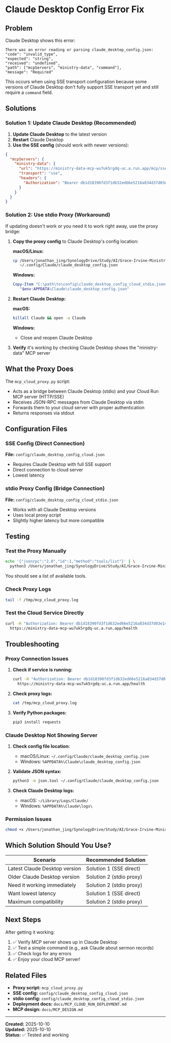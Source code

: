 # Claude Desktop Config Error Fix

## Problem

Claude Desktop shows this error:
```
There was an error reading or parsing claude_desktop_config.json:
"code": "invalid_type",
"expected": "string", 
"received": "undefined",
"path": ["mcpServers", "ministry-data", "command"],
"message": "Required"
```

This occurs when using SSE transport configuration because some versions of Claude Desktop don't fully support SSE transport yet and still require a `command` field.

## Solutions

### Solution 1: Update Claude Desktop (Recommended)

1. **Update Claude Desktop** to the latest version
2. **Restart** Claude Desktop
3. **Use the SSE config** (should work with newer versions):

```json
{
  "mcpServers": {
    "ministry-data": {
      "url": "https://ministry-data-mcp-wu7uk5rgdq-uc.a.run.app/mcp/sse",
      "transport": "sse",
      "headers": {
        "Authorization": "Bearer db1d18390fd3f1d632ed66e5216a834d37d03e14d920dd9c94670f274dd0cc30"
      }
    }
  }
}
```

### Solution 2: Use stdio Proxy (Workaround)

If updating doesn't work or you need it to work right away, use the proxy bridge:

1. **Copy the proxy config** to Claude Desktop's config location:

   **macOS/Linux:**
   ```bash
   cp /Users/jonathan_jing/SynologyDrive/Study/AI/Grace-Irvine-Ministry-Clean/config/claude_desktop_config_cloud_stdio.json \
      ~/.config/Claude/claude_desktop_config.json
   ```

   **Windows:**
   ```powershell
   Copy-Item "C:\path\to\config\claude_desktop_config_cloud_stdio.json" `
      "$env:APPDATA\Claude\claude_desktop_config.json"
   ```

2. **Restart Claude Desktop:**

   **macOS:**
   ```bash
   killall Claude && open -a Claude
   ```

   **Windows:**
   - Close and reopen Claude Desktop

3. **Verify** it's working by checking Claude Desktop shows the "ministry-data" MCP server

## What the Proxy Does

The `mcp_cloud_proxy.py` script:
- Acts as a bridge between Claude Desktop (stdio) and your Cloud Run MCP server (HTTP/SSE)
- Receives JSON-RPC messages from Claude Desktop via stdin
- Forwards them to your cloud server with proper authentication
- Returns responses via stdout

## Configuration Files

### SSE Config (Direct Connection)
**File:** `config/claude_desktop_config_cloud.json`
- Requires Claude Desktop with full SSE support
- Direct connection to cloud server
- Lowest latency

### stdio Proxy Config (Bridge Connection)  
**File:** `config/claude_desktop_config_cloud_stdio.json`
- Works with all Claude Desktop versions
- Uses local proxy script
- Slightly higher latency but more compatible

## Testing

### Test the Proxy Manually
```bash
echo '{"jsonrpc":"2.0","id":1,"method":"tools/list"}' | \
  python3 /Users/jonathan_jing/SynologyDrive/Study/AI/Grace-Irvine-Ministry-Clean/mcp_cloud_proxy.py
```

You should see a list of available tools.

### Check Proxy Logs
```bash
tail -f /tmp/mcp_cloud_proxy.log
```

### Test the Cloud Service Directly
```bash
curl -H "Authorization: Bearer db1d18390fd3f1d632ed66e5216a834d37d03e14d920dd9c94670f274dd0cc30" \
  https://ministry-data-mcp-wu7uk5rgdq-uc.a.run.app/health
```

## Troubleshooting

### Proxy Connection Issues

1. **Check if service is running:**
   ```bash
   curl -H "Authorization: Bearer db1d18390fd3f1d632ed66e5216a834d37d03e14d920dd9c94670f274dd0cc30" \
     https://ministry-data-mcp-wu7uk5rgdq-uc.a.run.app/health
   ```

2. **Check proxy logs:**
   ```bash
   cat /tmp/mcp_cloud_proxy.log
   ```

3. **Verify Python packages:**
   ```bash
   pip3 install requests
   ```

### Claude Desktop Not Showing Server

1. **Check config file location:**
   - macOS/Linux: `~/.config/Claude/claude_desktop_config.json`
   - Windows: `%APPDATA%\Claude\claude_desktop_config.json`

2. **Validate JSON syntax:**
   ```bash
   python3 -m json.tool ~/.config/Claude/claude_desktop_config.json
   ```

3. **Check Claude Desktop logs:**
   - macOS: `~/Library/Logs/Claude/`
   - Windows: `%APPDATA%\Claude\logs\`

### Permission Issues

```bash
chmod +x /Users/jonathan_jing/SynologyDrive/Study/AI/Grace-Irvine-Ministry-Clean/mcp_cloud_proxy.py
```

## Which Solution Should You Use?

| Scenario | Recommended Solution |
|----------|---------------------|
| Latest Claude Desktop version | Solution 1 (SSE direct) |
| Older Claude Desktop version | Solution 2 (stdio proxy) |
| Need it working immediately | Solution 2 (stdio proxy) |
| Want lowest latency | Solution 1 (SSE direct) |
| Maximum compatibility | Solution 2 (stdio proxy) |

## Next Steps

After getting it working:

1. ✅ Verify MCP server shows up in Claude Desktop
2. ✅ Test a simple command (e.g., ask Claude about sermon records)
3. ✅ Check logs for any errors
4. ✅ Enjoy your cloud MCP server!

## Related Files

- **Proxy script:** `mcp_cloud_proxy.py`
- **SSE config:** `config/claude_desktop_config_cloud.json`
- **stdio config:** `config/claude_desktop_config_cloud_stdio.json`
- **Deployment docs:** `docs/MCP_CLOUD_RUN_DEPLOYMENT.md`
- **MCP design:** `docs/MCP_DESIGN.md`

---

**Created:** 2025-10-10  
**Updated:** 2025-10-10  
**Status:** ✅ Tested and working

